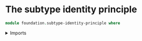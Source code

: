# The subtype identity principle

```agda
module foundation.subtype-identity-principle where
```

<details><summary>Imports</summary>

```agda
open import foundation-core.subtype-identity-principle public
```

</details>
